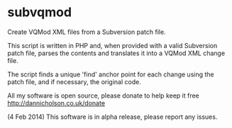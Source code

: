 subvqmod
========

Create VQMod XML files from a Subversion patch file.

This script is written in PHP and, when provided with a valid Subversion patch file, parses the contents and translates it into a VQMod XML change file.

The script finds a unique 'find' anchor point for each change using the patch file, and if necessary, the original code.

All my software is open source, please donate to help keep it free http://dannicholson.co.uk/donate

(4 Feb 2014) This software is in alpha release, please report any issues.
